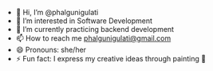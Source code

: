 - 👋 Hi, I’m @phalgunigulati
- 👀 I’m interested in Software Development
- 🌱 I’m currently practicing backend development 
- 📫 How to reach me phalgunigulati@gmail.com
- 😄 Pronouns: she/her
- ⚡ Fun fact: I express my creative ideas through painting 🎨

<!---
phalgunigulati/phalgunigulati is a ✨ special ✨ repository because its `README.md` (this file) appears on your GitHub profile.
You can click the Preview link to take a look at your changes.
--->
